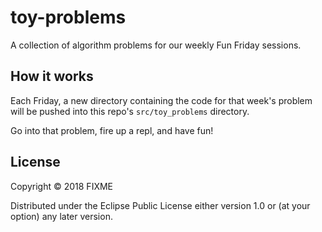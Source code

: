# toy-problems

A collection of algorithm problems for our weekly Fun Friday sessions.

## How it works

Each Friday, a new directory containing the code for that week's problem will be pushed into this repo's `src/toy_problems` directory.

Go into that problem, fire up a repl, and have fun!

## License

Copyright © 2018 FIXME

Distributed under the Eclipse Public License either version 1.0 or (at
your option) any later version.
